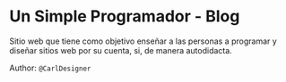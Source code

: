 # Un Simple Programador - Blog

Sitio web que tiene como objetivo enseñar a las personas a programar y diseñar sitios web por su cuenta, si, de manera autodidacta.

Author: `@CarlDesigner`
